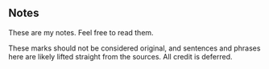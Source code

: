 ## Notes

These are my notes. Feel free to read them.

These marks should not be considered original, and sentences and phrases here are likely lifted straight from the sources. All credit is deferred.

